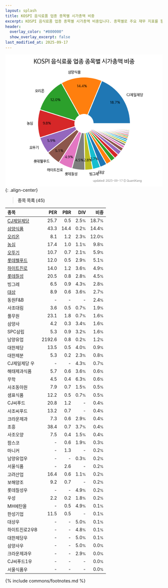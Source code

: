```yaml
---
layout: splash
title: KOSPI 음식료품 업종 종목별 시가총액 비중
excerpt: KOSPI 음식료품 업종 종목별 시가총액 비중입니다. 종목별로 주요 재무 지표를 함께 표시합니다.
header:
  overlay_color: "#800000"
  show_overlay_excerpt: false
last_modified_at: 2025-09-17
---
```



![KOSPI 음식료품 업종 종목별 시가총액 비중](/stats/sector/images/kospi_업종_음식료품_종목.png){: .align-center}


> **종목 목록 (45)**<a id="list"></a>

| **종목** | **PER** | **PBR** | **DIV** | **비중** |
| :------- | ------: | ------: | ------: | -------: |
| [CJ제일제당](/097950/) | 25.7 | 0.5 | 2.5<small>%</small> | 18.7<small>%</small> |
| [삼양식품](/003230/) | 43.3 | 14.4 | 0.2<small>%</small> | 14.4<small>%</small> |
| [오리온](/271560/) | 8.1 | 1.2 | 2.3<small>%</small> | 12.0<small>%</small> |
| [농심](/004370/) | 17.4 | 1.0 | 1.1<small>%</small> | 9.8<small>%</small> |
| [오뚜기](/007310/) | 10.7 | 0.7 | 2.1<small>%</small> | 5.9<small>%</small> |
| [롯데웰푸드](/280360/) | 12.0 | 0.5 | 2.9<small>%</small> | 5.1<small>%</small> |
| [하이트진로](/000080/) | 14.0 | 1.2 | 3.6<small>%</small> | 4.9<small>%</small> |
| [롯데칠성](/005300/) | 20.5 | 0.8 | 2.8<small>%</small> | 4.5<small>%</small> |
| 빙그레 | 6.5 | 0.9 | 4.3<small>%</small> | 2.8<small>%</small> |
| [대상](/001680/) | 8.9 | 0.6 | 3.6<small>%</small> | 2.7<small>%</small> |
| 동원F&B | - | - | - | 2.4<small>%</small> |
| 사조대림 | 3.6 | 0.5 | 0.7<small>%</small> | 1.9<small>%</small> |
| 풀무원 | 23.1 | 1.8 | 0.7<small>%</small> | 1.6<small>%</small> |
| 삼양사 | 4.2 | 0.3 | 3.4<small>%</small> | 1.6<small>%</small> |
| SPC삼립 | 5.3 | 0.9 | 3.2<small>%</small> | 1.6<small>%</small> |
| 남양유업 | 2192.6 | 0.8 | 0.2<small>%</small> | 1.2<small>%</small> |
| 대한제당 | 13.5 | 0.5 | 4.0<small>%</small> | 0.9<small>%</small> |
| 대한제분 | 5.3 | 0.2 | 2.3<small>%</small> | 0.8<small>%</small> |
| CJ제일제당 우 | - | - | 4.3<small>%</small> | 0.7<small>%</small> |
| 해태제과식품 | 5.7 | 0.6 | 3.6<small>%</small> | 0.6<small>%</small> |
| 무학 | 4.5 | 0.4 | 6.3<small>%</small> | 0.6<small>%</small> |
| 사조동아원 | 7.9 | 0.7 | 1.5<small>%</small> | 0.5<small>%</small> |
| 샘표식품 | 12.2 | 0.5 | 0.7<small>%</small> | 0.5<small>%</small> |
| CJ씨푸드 | 20.8 | 1.2 | - | 0.4<small>%</small> |
| 사조씨푸드 | 13.2 | 0.7 | - | 0.4<small>%</small> |
| 크라운제과 | 7.3 | 0.6 | 2.9<small>%</small> | 0.4<small>%</small> |
| 조흥 | 38.4 | 0.7 | 3.7<small>%</small> | 0.4<small>%</small> |
| 사조오양 | 7.5 | 0.4 | 1.5<small>%</small> | 0.4<small>%</small> |
| 팜스코 | - | 0.6 | 1.9<small>%</small> | 0.3<small>%</small> |
| 마니커 | - | 1.3 | - | 0.2<small>%</small> |
| 남양유업우 | - | - | 0.3<small>%</small> | 0.2<small>%</small> |
| 서울식품 | - | 2.6 | - | 0.2<small>%</small> |
| 고려산업 | 16.4 | 0.6 | 1.1<small>%</small> | 0.2<small>%</small> |
| 보해양조 | 9.2 | 0.7 | - | 0.2<small>%</small> |
| 롯데칠성우 | - | - | 4.9<small>%</small> | 0.2<small>%</small> |
| 우성 | 2.2 | 0.2 | 1.8<small>%</small> | 0.2<small>%</small> |
| MH에탄올 | - | 0.5 | 4.9<small>%</small> | 0.1<small>%</small> |
| 한성기업 | 11.5 | 0.5 | - | 0.1<small>%</small> |
| 대상우 | - | - | 5.0<small>%</small> | 0.1<small>%</small> |
| 하이트진로2우B | - | - | 4.8<small>%</small> | 0.1<small>%</small> |
| 대한제당우 | - | - | 5.0<small>%</small> | 0.1<small>%</small> |
| 삼양사우 | - | - | 5.0<small>%</small> | 0.0<small>%</small> |
| 크라운제과우 | - | - | 2.9<small>%</small> | 0.0<small>%</small> |
| CJ씨푸드1우 | - | - | - | 0.0<small>%</small> |
| 서울식품우 | - | - | - | 0.0<small>%</small> |

{% include commons/footnotes.md %}